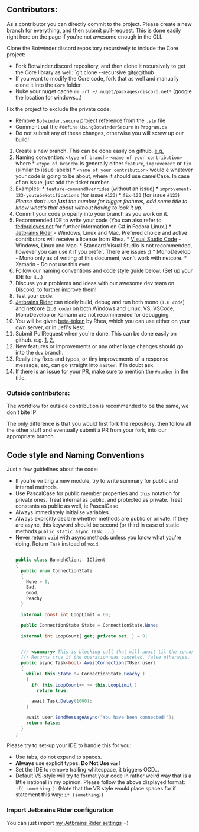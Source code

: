 ## Contributors:

As a contributor you can directly commit to the project. Please create a new branch for everything, and then submit pull-request. This is done easily right here on the page if you're not awesome enough in the CLI.

Clone the Botwinder.discord repository recursively to include the Core project:
* Fork Botwinder.discord repository, and then clone it recursively to get the Core library as well: `git clone --recursive git@github
* If you want to modify the Core code, fork that as well and manually clone it into the `Core` folder.
* Nuke your nuget cache `rm -rf ~/.nuget/packages/discord.net*` (google the location for windows...)

Fix the project to exclude the private code:
* Remove `Botwinder.secure` project reference from the `.sln` file
* Comment out the `#define UsingBotwinderSecure` in `Program.cs`
* Do not submit any of these changes, otherwise you will screw up our build!

1. Create a new branch. This can be done easily on github. [e.g.](https://i.imgur.com/EDtnZ56.png)
  1. Naming convention: `<type of branch>-<name of your contribution>` where
    * `<type of branch>` is generally either `feature`, `improvement` or `fix` (similar to issue labels)
    * `<name of your contribution>` would e whatever your code is going to be about, where it should use camelCase. In case of an issue, just add the ticket number.
  2. Examples:
    * `feature-commandOverrides` (without an issue)
    * `improvement-123-youtubeNotifications` (for issue `#123`)
    * `fix-123` (for issue `#123`) _Please don't use **just** the number for bigger features, add some title to know what's that about without having to look it up._
2. Commit your code properly into your branch as you work on it.
  1. Recommended IDE to write your code (You can also refer to [fedoraloves.net](http://fedoraloves.net) for further information on C# in Fedora Linux.)
    * [Jetbrains Rider](https://www.jetbrains.com/rider) - Windows, Linux and Mac. Prefered choice and active contributors will receive a license from Rhea.
    * [Visual Studio Code](https://code.visualstudio.com) - Windows, Linux and Mac.
    * Standard Visual Studio is not recommended, however you can use it if you prefer. There are issues ;)
    * MonoDevelop - Mono only as of writing of this document, won't work with netcore.
    * Xamarin - Do not use this ever.
  2. Follow our naming conventions and code style guide below. (Set up your IDE for it...)
  3. Discuss your problems and ideas with our awesome dev team on Discord, to further improve them!
3. Test your code.
  1. [Jetbrains Rider](https://www.jetbrains.com/rider) can nicely build, debug and run both mono (`1.0 code`) and netcore (`2.0 code`) on both Windows and Linux. VS, VSCode, MonoDevelop or Xamarin are not recommended for debugging.
  2. You will be given [beta-token](http://inviteb.botwinder.info) by Rhea, which you can use either on your own server, or in Jefi's Nest.
4. Submit PullRequest when you're done. This can be done easily on github. e.g. [1.](https://i.imgur.com/vF1uSMm.png) [2.](https://i.imgur.com/mbNvr3c.png)
  1. New features or improvements or any other large changes should go into the `dev` branch.
  2. Really tiny fixes and typos, or tiny improvements of a response message, etc, can go straight into `master`. If in doubt ask.
  3. If there is an issue for your PR, make sure to mention the `#number` in the title.

### Outside contributors:

The workflow for outside contribution is recommended to be the same, we don't bite :P

The only difference is that you would first fork the repository, then follow all the other stuff and eventually submit a PR from your fork, into our appropriate branch.

## Code style and Naming Conventions

Just a few guidelines about the code:

* If you're writing a new module, try to write summary for public and internal methods.
* Use PascalCase for public member properties and `this` notation for private ones. Treat internal as public, and protected as private. Treat constants as public as well, ie PascalCase.
* Always immediately initialise variables.
* Always explicitly declare whether methods are public or private. If they are async, this keyword should be second (or third in case of static methods `public static async Task ...`)
* Never return `void` with async methods unless you know what you're doing. Return `Task` instead of `void`.
  ```cs

  public class BunnehClient: IClient
  {
    public enum ConnectionState
    {
      None = 0,
      Bad,
      Good,
      Peachy
    }

    internal const int LoopLimit = 60;

    public ConnectionState State = ConnectionState.None;

    internal int LoopCount{ get; private set; } = 0;


    /// <summary> This is blocking call that will await til the connection is peachy.
    /// Returns true if the operation was canceled, false otherwise. </summary>
    public async Task<bool> AwaitConnection(TUser user)
    {
      while( this.State != ConnectionState.Peachy )
      {
        if( this.LoopCount++ >= this.LoopLimit )
          return true;

        await Task.Delay(1000);
      }

      await user.SendMessageAsync("You have been connected!");
      return false;
    }
  }

  ```

Please try to set-up your IDE to handle this for you:

* Use tabs, do not expand to spaces.
* **Always** use explicit types. **Do Not Use `var`!**
* Set the IDE to remove trailing whitespace, it triggers OCD...
* Default VS-style will try to format your code in rather weird way that is a little irational in my opinion. Please follow the above displayed format: `if( something )`. (Note that the VS style would place spaces for if statement this way: `if (something)`)

### Import Jetbrains Rider configuration

You can just import [my Jetbrains Rider settings](https://cloud.rhea-ayase.eu/s/VCl0MmI1qMbNCIP) =)

